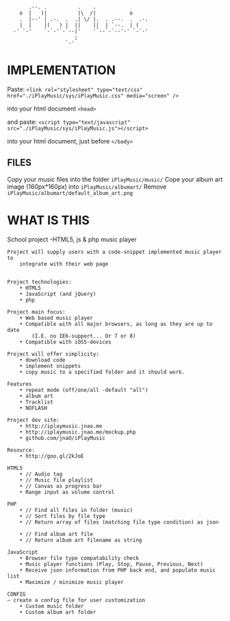 	       .--. .          .    .
	    o  |   )|          |\  /|           o
	    .  |--' | .-.  .  .| \/ |.  . .--.  .  .-.
	    |  |    |(   ) |  ||    ||  | `--.  | (
	  -' `-'    `-`-'`-`--|'    '`--`-`--'-' `-`-'
	                      ;
	                   `-'

IMPLEMENTATION
==============
Paste:
	`<link rel="stylesheet" type="text/css" href="./iPlayMusic/sys/iPlayMusic.css" media="screen" />`

into your html document `<head>`

and paste:
	`<script type="text/javascript" src="./iPlayMusic/sys/iPlayMusic.js"></script>`

into your html document, just before `</body>`

FILES
-----
Copy your music files into the folder `iPlayMusic/music/`
Cope your album art image (160px*160px) into `iPlayMusic/albumart/`
Remove `iPlayMusic/albumart/default_album_art.png`


WHAT IS THIS
============
School project -HTML5, js & php music player

    Project will supply users with a code-snippet implemented music player to
        integrate with their web page


    Project technologies:
        • HTML5
        • JavaScript (and jQuery)
        • php

    Project main focus:
        • Web based music player
        • Compatible with all major browsers, as long as they are up to date
            (I.E. no IE6-support... Or 7 or 8)
        • Compatible with iOS5-devices

    Project will offer simplicity:
        • download code
        • implement snippets
        • copy music to a specified folder and it should work.

    Features
        • repeat mode (off/one/all -default "all")
        • album art
        • Tracklist
        • NOFLASH

    Project dev site:
        • http://iplaymusic.jnao.me
        • http://iplaymusic.jnao.me/mockup.php
        • github.com/jnaO/iPlayMusic

    Resource:
        • http://goo.gl/2kJoE

    HTML5
        • // Audio tag
        • // Music file playlist
        • // Canvas as progress bar
        • Range input as volume control

    PHP
        • // Find all files in folder (music)
        • // Sort files by file type
        • // Return array of files (matching file type condition) as json

        • // Find album art file
        • // Return album art filename as string

    JavaScript
        • Browser file type compatability check
        • Music player functions (Play, Stop, Pause, Previous, Next)
        • Receive json information from PHP back end, and populate music list
        • Maximize / minimize music player

    CONFIG
    – create a config file for user customization
        • Custom music folder
        • Custom album art folder